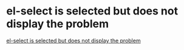 # el-select is selected but does not display the problem
[el-select is selected but does not display the problem](https://aiwithcloud.com/2022/09/15/el_select_is_selected_but_does_not_display_the_problem/)